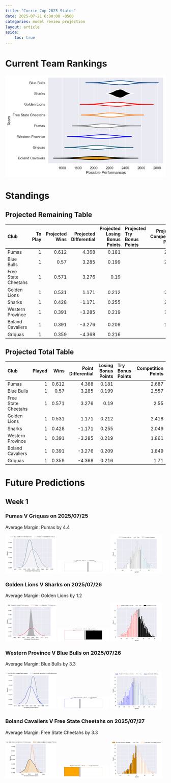 ```yaml
---  
title: "Currie Cup 2025 Status"  
date: 2025-07-21 6:00:00 -0500  
categories: model review projection  
layout: article  
aside:  
    toc: true  
---
```

# Current Team Rankings


![Club Rankings](plots/rankings_Currie_Cup_2025.png)
# Standings

## Projected Remaining Table


| Club                |   To Play |   Projected Wins |   Projected Differential |   Projected Losing Bonus Points | Projected Try Bonus Points   |   Projected Competition Points |
|:--------------------|----------:|-----------------:|-------------------------:|--------------------------------:|:-----------------------------|-------------------------------:|
| Pumas               |         1 |            0.612 |                    4.368 |                           0.181 |                              |                          2.687 |
| Blue Bulls          |         1 |            0.57  |                    3.285 |                           0.199 |                              |                          2.557 |
| Free State Cheetahs |         1 |            0.571 |                    3.276 |                           0.19  |                              |                          2.55  |
| Golden Lions        |         1 |            0.531 |                    1.171 |                           0.212 |                              |                          2.418 |
| Sharks              |         1 |            0.428 |                   -1.171 |                           0.255 |                              |                          2.049 |
| Western Province    |         1 |            0.391 |                   -3.285 |                           0.219 |                              |                          1.861 |
| Boland Cavaliers    |         1 |            0.391 |                   -3.276 |                           0.209 |                              |                          1.849 |
| Griquas             |         1 |            0.359 |                   -4.368 |                           0.216 |                              |                          1.71  |



## Projected Total Table


| Club                |   Played |   Wins |   Point Differential |   Losing Bonus Points | Try Bonus Points   |   Competition Points |
|:--------------------|---------:|-------:|---------------------:|----------------------:|:-------------------|---------------------:|
| Pumas               |        1 |  0.612 |                4.368 |                 0.181 |                    |                2.687 |
| Blue Bulls          |        1 |  0.57  |                3.285 |                 0.199 |                    |                2.557 |
| Free State Cheetahs |        1 |  0.571 |                3.276 |                 0.19  |                    |                2.55  |
| Golden Lions        |        1 |  0.531 |                1.171 |                 0.212 |                    |                2.418 |
| Sharks              |        1 |  0.428 |               -1.171 |                 0.255 |                    |                2.049 |
| Western Province    |        1 |  0.391 |               -3.285 |                 0.219 |                    |                1.861 |
| Boland Cavaliers    |        1 |  0.391 |               -3.276 |                 0.209 |                    |                1.849 |
| Griquas             |        1 |  0.359 |               -4.368 |                 0.216 |                    |                1.71  |



# Future Predictions

## Week 1

### Pumas V Griquas on 2025/07/25


Average Margin: Pumas by 4.4

<p float="left">
<img src="plots\2025-07-25-Pumas_V_Griquas_performances.png" width="32%" />
<img src="plots\2025-07-25-Pumas_V_Griquas_resultbar.png" width="32%" />
<img src="plots\2025-07-25-Pumas_V_Griquas_spreads.png" width="32%" />
</p>

### Golden Lions V Sharks on 2025/07/26


Average Margin: Golden Lions by 1.2

<p float="left">
<img src="plots\2025-07-26-GoldenLions_V_Sharks_performances.png" width="32%" />
<img src="plots\2025-07-26-GoldenLions_V_Sharks_resultbar.png" width="32%" />
<img src="plots\2025-07-26-GoldenLions_V_Sharks_spreads.png" width="32%" />
</p>

### Western Province V Blue Bulls on 2025/07/26


Average Margin: Blue Bulls by 3.3

<p float="left">
<img src="plots\2025-07-26-WesternProvince_V_BlueBulls_performances.png" width="32%" />
<img src="plots\2025-07-26-WesternProvince_V_BlueBulls_resultbar.png" width="32%" />
<img src="plots\2025-07-26-WesternProvince_V_BlueBulls_spreads.png" width="32%" />
</p>

### Boland Cavaliers V Free State Cheetahs on 2025/07/27


Average Margin: Free State Cheetahs by 3.3

<p float="left">
<img src="plots\2025-07-27-BolandCavaliers_V_FreeStateCheetahs_performances.png" width="32%" />
<img src="plots\2025-07-27-BolandCavaliers_V_FreeStateCheetahs_resultbar.png" width="32%" />
<img src="plots\2025-07-27-BolandCavaliers_V_FreeStateCheetahs_spreads.png" width="32%" />
</p>
